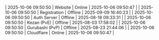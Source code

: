 | 2025-10-06 09:50:50 | Website | Online | 2025-10-06 09:50:47 |
| 2025-10-06 09:50:50 | Registration | Offline | 2025-09-09 16:40:23 |
| 2025-10-06 09:50:50 | Auth Server | Offline | 2025-08-18 09:33:31 |
| 2025-10-06 09:50:50 | Kezan (PvE) | Offline | 2025-08-03 17:58:02 |
| 2025-10-06 09:50:50 | Gurubashi (PvP) | Offline | 2025-08-23 21:44:06 |
| 2025-10-06 09:50:50 | Cloudflare | Online | 2025-10-06 09:50:47 |
